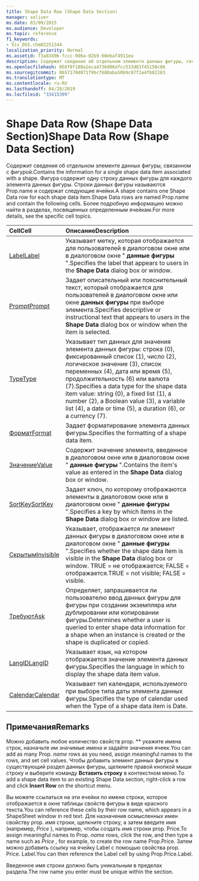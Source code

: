 ```yaml
---
title: Shape Data Row (Shape Data Section)
manager: soliver
ms.date: 03/09/2015
ms.audience: Developer
ms.topic: reference
f1_keywords:
- Vis_DSS.chm82251344
localization_priority: Normal
ms.assetid: f3a83496-fccc-9d6a-02b9-60ebaf4911ea
description: Содержит сведения об отдельном элементе данных фигуры, связанном с фигурой. Фигура содержит одну строку данных фигуры для каждого элемента данных фигуры. Строки данных фигуры называются Prop.name и содержат следующие ячейки. Более подробную информацию можно найти в разделах, посвященных определенным ячейкам.
ms.openlocfilehash: 058f8f180a2eca4736d06dfcc533d81f45150c86
ms.sourcegitcommit: 8657170d071f9bcf680aba50b9c07f2a4fb82283
ms.translationtype: MT
ms.contentlocale: ru-RU
ms.lasthandoff: 04/28/2019
ms.locfileid: "33415399"
---
```

# <a name="shape-data-row-shape-data-section"></a><span data-ttu-id="c73cd-105">Shape Data Row (Shape Data Section)</span><span class="sxs-lookup"><span data-stu-id="c73cd-105">Shape Data Row (Shape Data Section)</span></span>

<span data-ttu-id="c73cd-106">Содержит сведения об отдельном элементе данных фигуры, связанном с фигурой.</span><span class="sxs-lookup"><span data-stu-id="c73cd-106">Contains the information for a single shape data item associated with a shape.</span></span> <span data-ttu-id="c73cd-107">Фигура содержит одну строку данных фигуры для каждого элемента данных фигуры. Строки данных фигуры называются Prop.name и содержат следующие ячейки.</span><span class="sxs-lookup"><span data-stu-id="c73cd-107">A shape contains one Shape Data row for each shape data item.Shape Data rows are named Prop.name and contain the following cells.</span></span> <span data-ttu-id="c73cd-108">Более подробную информацию можно найти в разделах, посвященных определенным ячейкам.</span><span class="sxs-lookup"><span data-stu-id="c73cd-108">For more details, see the specific cell topics.</span></span>
  
|<span data-ttu-id="c73cd-109">**Cell**</span><span class="sxs-lookup"><span data-stu-id="c73cd-109">**Cell**</span></span>|<span data-ttu-id="c73cd-110">**Описание**</span><span class="sxs-lookup"><span data-stu-id="c73cd-110">**Description**</span></span>|
|:-----|:-----|
|[<span data-ttu-id="c73cd-111">Label</span><span class="sxs-lookup"><span data-stu-id="c73cd-111">Label</span></span>](label-cell-shape-data-section.md) <br/> |<span data-ttu-id="c73cd-112">Указывает метку, которая отображается для пользователей в диалоговом окне или в диалоговом окне " **данные фигуры** ".</span><span class="sxs-lookup"><span data-stu-id="c73cd-112">Specifies the label that appears to users in the **Shape Data** dialog box or window.</span></span>  <br/> |
|[<span data-ttu-id="c73cd-113">Prompt</span><span class="sxs-lookup"><span data-stu-id="c73cd-113">Prompt</span></span>](prompt-cell-shape-data-section.md) <br/> |<span data-ttu-id="c73cd-114">Задает описательный или пояснительный текст, который отображается для пользователей в диалоговом окне или окне **данных фигуры** при выборе элемента.</span><span class="sxs-lookup"><span data-stu-id="c73cd-114">Specifies descriptive or instructional text that appears to users in the **Shape Data** dialog box or window when the item is selected.</span></span>  <br/> |
|[<span data-ttu-id="c73cd-115">Type</span><span class="sxs-lookup"><span data-stu-id="c73cd-115">Type</span></span>](type-cell-shape-data-section.md) <br/> |<span data-ttu-id="c73cd-116">Указывает тип данных для значения элемента данных фигуры: строка (0), фиксированный список (1), число (2), логическое значение (3), список переменных (4), дата или время (5), продолжительность (6) или валюта (7).</span><span class="sxs-lookup"><span data-stu-id="c73cd-116">Specifies a data type for the shape data item value: string (0), a fixed list (1), a number (2), a Boolean value (3), a variable list (4), a date or time (5), a duration (6), or a currency (7).</span></span>  <br/> |
|[<span data-ttu-id="c73cd-117">Формат</span><span class="sxs-lookup"><span data-stu-id="c73cd-117">Format</span></span>](format-cell-shape-data-section.md) <br/> |<span data-ttu-id="c73cd-118">Задает форматирование элемента данных фигуры.</span><span class="sxs-lookup"><span data-stu-id="c73cd-118">Specifies the formatting of a shape data item.</span></span>  <br/> |
|[<span data-ttu-id="c73cd-119">Значение</span><span class="sxs-lookup"><span data-stu-id="c73cd-119">Value</span></span>](value-cell-shape-data-section.md) <br/> |<span data-ttu-id="c73cd-120">Содержит значение элемента, введенное в диалоговом окне или в диалоговом окне " **данные фигуры** ".</span><span class="sxs-lookup"><span data-stu-id="c73cd-120">Contains the item's value as entered in the **Shape Data** dialog box or window.</span></span>  <br/> |
|[<span data-ttu-id="c73cd-121">SortKey</span><span class="sxs-lookup"><span data-stu-id="c73cd-121">SortKey</span></span>](sortkey-cell-shape-data-section.md) <br/> |<span data-ttu-id="c73cd-122">Задает ключ, по которому отображаются элементы в диалоговом окне или в диалоговом окне " **данные фигуры** ".</span><span class="sxs-lookup"><span data-stu-id="c73cd-122">Specifies a key by which items in the **Shape Data** dialog box or window are listed.</span></span>  <br/> |
|[<span data-ttu-id="c73cd-123">Скрытым</span><span class="sxs-lookup"><span data-stu-id="c73cd-123">Invisible</span></span>](invisible-cell-shape-data-section.md) <br/> |<span data-ttu-id="c73cd-124">Указывает, отображается ли элемент данных фигуры в диалоговом окне или в диалоговом окне " **данные фигуры** ".</span><span class="sxs-lookup"><span data-stu-id="c73cd-124">Specifies whether the shape data item is visible in the **Shape Data** dialog box or window.</span></span> <span data-ttu-id="c73cd-125">TRUE = не отображается; FALSE = отображается.</span><span class="sxs-lookup"><span data-stu-id="c73cd-125">TRUE = not visible; FALSE = visible.</span></span>  <br/> |
|[<span data-ttu-id="c73cd-126">Требуют</span><span class="sxs-lookup"><span data-stu-id="c73cd-126">Ask</span></span>](ask-cell-shape-data-section.md) <br/> |<span data-ttu-id="c73cd-127">Определяет, запрашивается ли пользователю ввод данных фигуры для фигуры при создании экземпляра или дублировании или копировании фигуры.</span><span class="sxs-lookup"><span data-stu-id="c73cd-127">Determines whether a user is queried to enter shape data information for a shape when an instance is created or the shape is duplicated or copied.</span></span>  <br/> |
|[<span data-ttu-id="c73cd-128">LangID</span><span class="sxs-lookup"><span data-stu-id="c73cd-128">LangID</span></span>](langid-cell-shape-data-section.md) <br/> |<span data-ttu-id="c73cd-129">Указывает язык, на котором отображается значение элемента данных фигуры.</span><span class="sxs-lookup"><span data-stu-id="c73cd-129">Specifies the language in which to display the shape data item value.</span></span>  <br/> |
|[<span data-ttu-id="c73cd-130">Calendar</span><span class="sxs-lookup"><span data-stu-id="c73cd-130">Calendar</span></span>](calendar-cell-miscellaneous-section.md) <br/> |<span data-ttu-id="c73cd-131">Указывает тип календаря, используемого при выборе типа даты элемента данных фигуры.</span><span class="sxs-lookup"><span data-stu-id="c73cd-131">Specifies the type of calendar used when the Type of a shape data item is Date.</span></span>  <br/> |
   
## <a name="remarks"></a><span data-ttu-id="c73cd-132">Примечания</span><span class="sxs-lookup"><span data-stu-id="c73cd-132">Remarks</span></span>

 <span data-ttu-id="c73cd-133">Можно добавить любое количество свойств prop.  \*\* укажите имена строк, назначьте им значимые имена и задайте значения ячеек.</span><span class="sxs-lookup"><span data-stu-id="c73cd-133">You can add as many Prop.  *name*  rows as you need, assign meaningful names to the rows, and set cell values.</span></span> <span data-ttu-id="c73cd-134">Чтобы добавить элемент данных фигуры в существующий раздел данных фигуры, щелкните правой кнопкой мыши строку и выберите команду **Вставить строку** в контекстном меню.</span><span class="sxs-lookup"><span data-stu-id="c73cd-134">To add a shape data item to an existing Shape Data section, right-click a row and click **Insert Row** on the shortcut menu.</span></span> 
  
<span data-ttu-id="c73cd-135">Вы можете ссылаться на эти ячейки по имени строки, которое отображается в окне таблицы свойств фигуры в виде красного текста.</span><span class="sxs-lookup"><span data-stu-id="c73cd-135">You can reference these cells by their row name, which appears in a ShapeSheet window in red text.</span></span> <span data-ttu-id="c73cd-136">Для назначения осмысленных имен свойству prop. *имя* строки, щелкните строку, а затем введите имя (например, *Price* ), например, чтобы создать имя строки prop. Price.</span><span class="sxs-lookup"><span data-stu-id="c73cd-136">To assign meaningful names to Prop. *name*  rows, click the row, and then type a name such as  *Price*  , for example, to create the row name Prop.Price.</span></span> <span data-ttu-id="c73cd-137">Затем можно добавить ссылку на ячейку Label с помощью свойства prop. Price. Label.</span><span class="sxs-lookup"><span data-stu-id="c73cd-137">You can then reference the Label cell by using Prop.Price.Label.</span></span> 
  
<span data-ttu-id="c73cd-138">Введенное имя строки должно быть уникальным в пределах раздела.</span><span class="sxs-lookup"><span data-stu-id="c73cd-138">The row name you enter must be unique within the section.</span></span>
  

